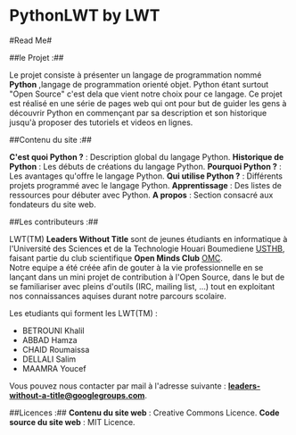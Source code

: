 PythonLWT by LWT
=========
#Read Me#

##le Projet :##

Le projet consiste à présenter un langage de programmation nommé **Python** ,langage de programmation orienté objet.
Python étant surtout "Open Source" c'est dela que vient notre choix pour ce langage.
  Ce projet est réalisé en une série de pages web qui ont pour but de guider les gens à découvrir Python en commençant par sa description et son historique jusqu'à proposer des tutoriels et videos en lignes.


##Contenu du site :##

  **C'est quoi Python ?** : Description global du langage Python.
  **Historique de Python** : Les débuts de créations du langage Python.
  **Pourquoi Python ?** : Les avantages qu'offre le langage Python.
  **Qui utilise Python ?** : Différents projets programmé avec le langage Python.
  **Apprentissage** : Des listes de ressources pour débuter avec Python.
  **A propos** : Section consacré aux fondateurs du site web.

##Les contributeurs :##

LWT(TM) **Leaders Without Title** sont de jeunes étudiants en informatique à l'Université des Sciences et de la Technologie Houari Boumediene [USTHB](www.usthb.dz), faisant partie du club scientifique **Open Minds Club** [OMC](http://www.openmindsclub.org).  
Notre equipe a été créée afin de gouter à la vie professionnelle en se lançant dans un mini projet de contribution à l'Open Source, dans le but de se familiariser avec pleins d'outils (IRC, mailing list, ...) tout en exploitant nos connaissances aquises durant notre parcours scolaire.

Les etudiants qui forment les LWT(TM) :
  * BETROUNI Khalil
  * ABBAD Hamza
  * CHAID Roumaissa     
  * DELLALI Salim
  * MAAMRA Youcef 

Vous pouvez nous contacter par mail à l'adresse suivante : **leaders-without-a-title@googlegroups.com**.

##Licences :##
  **Contenu du site web** : Creative Commons Licence.
  **Code source du site web** : MIT Licence.
